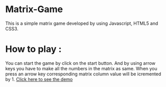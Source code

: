 # Matrix-Game

This is a simple matrix game developed by using Javascript, HTML5 and CSS3. 

# How to play :
You can start the game by click on the start button. And by using arrow keys you have to make all the numbers in the matrix as same. When you press an arrow key corresponding matrix column value will be icremented by 1.
[Click here to see the demo](https://aswathy950.github.io/Matrix-Game/)